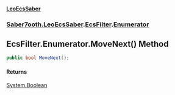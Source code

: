 #### [LeoEcsSaber](index.md 'index')
### [Saber7ooth.LeoEcsSaber](Saber7ooth.LeoEcsSaber.md 'Saber7ooth.LeoEcsSaber').[EcsFilter](EcsFilter.md 'Saber7ooth.LeoEcsSaber.EcsFilter').[Enumerator](EcsFilter.Enumerator.md 'Saber7ooth.LeoEcsSaber.EcsFilter.Enumerator')

## EcsFilter.Enumerator.MoveNext() Method

```csharp
public bool MoveNext();
```

#### Returns
[System.Boolean](https://docs.microsoft.com/en-us/dotnet/api/System.Boolean 'System.Boolean')